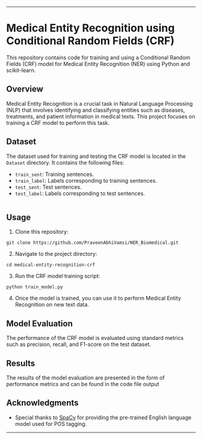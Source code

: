 
---

# Medical Entity Recognition using Conditional Random Fields (CRF)

This repository contains code for training and using a Conditional Random Fields (CRF) model for Medical Entity Recognition (NER) using Python and scikit-learn.

## Overview

Medical Entity Recognition is a crucial task in Natural Language Processing (NLP) that involves identifying and classifying entities such as diseases, treatments, and patient information in medical texts. This project focuses on training a CRF model to perform this task.

## Dataset

The dataset used for training and testing the CRF model is located in the `Dataset` directory. It contains the following files:
- `train_sent`: Training sentences.
- `train_label`: Labels corresponding to training sentences.
- `test_sent`: Test sentences.
- `test_label`: Labels corresponding to test sentences.



```
```

## Usage

1. Clone this repository:
```
git clone https://github.com/PraveenAbhiVamsi/NER_Biomedical.git
```

2. Navigate to the project directory:
```
cd medical-entity-recognition-crf
```

3. Run the CRF model training script:
```
python train_model.py
```

4. Once the model is trained, you can use it to perform Medical Entity Recognition on new text data.

## Model Evaluation

The performance of the CRF model is evaluated using standard metrics such as precision, recall, and F1-score on the test dataset.

## Results

The results of the model evaluation are presented in the form of performance metrics and can be found in the code file output


## Acknowledgments

- Special thanks to [SpaCy](https://spacy.io/) for providing the pre-trained English language model used for POS tagging.

---
